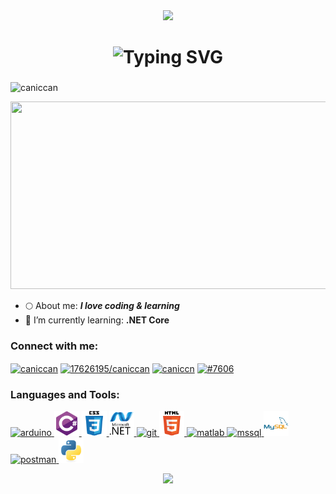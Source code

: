 
<div align="center"> <img src="https://capsule-render.vercel.app/api?type=waving&color=gradient&height=100&section=header"></div>

<h1 align="center"> <img src="https://readme-typing-svg.demolab.com?font=Solitreo&size=40&duration=2000&pause=1000&color=54C54C&center=true&vCenter=true&width=700&lines=Hi+There+%F0%9F%91%8B;I'm+Can+Iccan+from+%F0%9F%93%8DTurkey;Nice+to+see+you+here+%F0%9F%8E%89" alt="Typing SVG" /></h1>

<h3 align="center"></h3>
<p align="left-200px"> <img src="https://komarev.com/ghpvc/?username=caniccan&label=Profile%20views&color=0e75b6&style=flat" alt="caniccan" /> </p>


<div align="center">
  <img src="https://media.giphy.com/media/iIqmM5tTjmpOB9mpbn/giphy.gif" width="600" height="300"/>
</div>

- 🌕 About me: ***I love coding & learning***
- 🌱 I’m currently learning: **.NET Core**


<h3 align="left">Connect with me:</h3>
<p align="left">
<a href="https://linkedin.com/in/caniccan" target="blank"><img align="center" src="https://raw.githubusercontent.com/rahuldkjain/github-profile-readme-generator/master/src/images/icons/Social/linked-in-alt.svg" alt="caniccan" height="30" width="40" /></a>
<a href="https://stackoverflow.com/users/17626195/caniccan" target="blank"><img align="center" src="https://raw.githubusercontent.com/rahuldkjain/github-profile-readme-generator/master/src/images/icons/Social/stack-overflow.svg" alt="17626195/caniccan" height="30" width="40" /></a>
<a href="https://instagram.com/caniccn" target="blank"><img align="center" src="https://raw.githubusercontent.com/rahuldkjain/github-profile-readme-generator/master/src/images/icons/Social/instagram.svg" alt="caniccn" height="30" width="40" /></a>
<a href="https://discord.gg/#7606" target="blank"><img align="center" src="https://raw.githubusercontent.com/rahuldkjain/github-profile-readme-generator/master/src/images/icons/Social/discord.svg" alt="#7606" height="30" width="40" /></a>
</p>

<h3 align="left">Languages and Tools:</h3>
<p align="left"> <a href="https://www.arduino.cc/" target="_blank" rel="noreferrer"> <img src="https://cdn.worldvectorlogo.com/logos/arduino-1.svg" alt="arduino" width="40" height="40"/> </a> <a href="https://www.w3schools.com/cs/" target="_blank" rel="noreferrer"> <img src="https://raw.githubusercontent.com/devicons/devicon/master/icons/csharp/csharp-original.svg" alt="csharp" width="40" height="40"/> </a> <a href="https://www.w3schools.com/css/" target="_blank" rel="noreferrer"> <img src="https://raw.githubusercontent.com/devicons/devicon/master/icons/css3/css3-original-wordmark.svg" alt="css3" width="40" height="40"/> </a> <a href="https://dotnet.microsoft.com/" target="_blank" rel="noreferrer"> <img src="https://raw.githubusercontent.com/devicons/devicon/master/icons/dot-net/dot-net-original-wordmark.svg" alt="dotnet" width="40" height="40"/> </a> <a href="https://git-scm.com/" target="_blank" rel="noreferrer"> <img src="https://www.vectorlogo.zone/logos/git-scm/git-scm-icon.svg" alt="git" width="40" height="40"/> </a> <a href="https://www.w3.org/html/" target="_blank" rel="noreferrer"> <img src="https://raw.githubusercontent.com/devicons/devicon/master/icons/html5/html5-original-wordmark.svg" alt="html5" width="40" height="40"/> </a> <a href="https://www.mathworks.com/" target="_blank" rel="noreferrer"> <img src="https://upload.wikimedia.org/wikipedia/commons/2/21/Matlab_Logo.png" alt="matlab" width="40" height="40"/> </a> <a href="https://www.microsoft.com/en-us/sql-server" target="_blank" rel="noreferrer"> <img src="https://www.svgrepo.com/show/303229/microsoft-sql-server-logo.svg" alt="mssql" width="40" height="40"/> </a> <a href="https://www.mysql.com/" target="_blank" rel="noreferrer"> <img src="https://raw.githubusercontent.com/devicons/devicon/master/icons/mysql/mysql-original-wordmark.svg" alt="mysql" width="40" height="40"/> </a> <a href="https://postman.com" target="_blank" rel="noreferrer"> <img src="https://www.vectorlogo.zone/logos/getpostman/getpostman-icon.svg" alt="postman" width="40" height="40"/> </a> <a href="https://www.python.org" target="_blank" rel="noreferrer"> <img src="https://raw.githubusercontent.com/devicons/devicon/master/icons/python/python-original.svg" alt="python" width="40" height="40"/> </a> </p>


<div align="center"><img src="https://capsule-render.vercel.app/api?type=waving&color=gradient&height=100&section=footer"></div>
 
